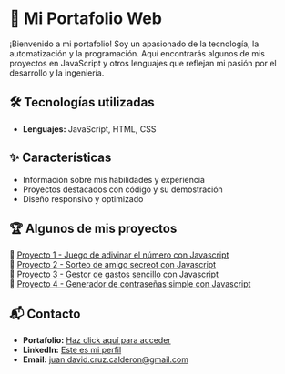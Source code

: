# 🚀 Mi Portafolio Web  
¡Bienvenido a mi portafolio! Soy un apasionado de la tecnología, la automatización y la programación.
Aquí encontrarás algunos de mis proyectos en JavaScript y otros lenguajes que reflejan mi pasión por el desarrollo y la ingeniería.  

## 🛠 Tecnologías utilizadas
- **Lenguajes:** JavaScript, HTML, CSS

## ✨ Características  
- Información sobre mis habilidades y experiencia
- Proyectos destacados con código y su demostración  
- Diseño responsivo y optimizado

## 🏆 Algunos de mis proyectos  
🔹 [Proyecto 1 - Juego de adivinar el número con Javascript](https://juan-david-cruz.github.io/Juego-del-numero-secreto/)  
🔹 [Proyecto 2 - Sorteo de amigo secreot con Javascript](https://juan-david-cruz.github.io/challenge-amigo-secreto/)  
🔹 [Proyecto 3 - Gestor de gastos sencillo con Javascript](https://juan-david-cruz.github.io/control-de-gastos/)  
🔹 [Proyecto 4 - Generador de contraseñas simple con Javascript](https://juan-david-cruz.github.io/generar-password/)  

## 📬 Contacto  
- **Portafolio:** [Haz click aquí para acceder](https://juan-david-cruz.github.io/mi-portafolio/index.html)  
- **LinkedIn:** [Este es mi perfil](https://www.linkedin.com/in/juan-david-cruz-calder%C3%B3n-554406273/)  
- **Email:** juan.david.cruz.calderon@gmail.com
